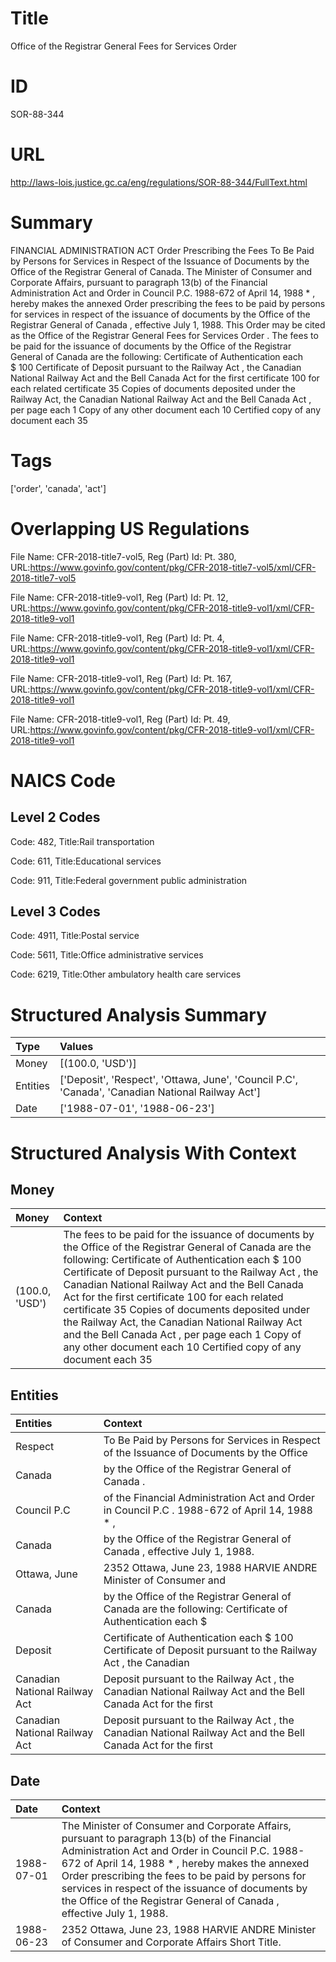 # Title
Office of the Registrar General Fees for Services Order


# ID
SOR-88-344

# URL
http://laws-lois.justice.gc.ca/eng/regulations/SOR-88-344/FullText.html


# Summary
FINANCIAL ADMINISTRATION ACT Order Prescribing the Fees To Be Paid by Persons for Services in Respect of the Issuance of Documents by the Office of the Registrar General of Canada.
The Minister of Consumer and Corporate Affairs, pursuant to paragraph 13(b) of the  Financial Administration Act  and Order in Council P.C. 1988-672 of April 14, 1988 * , hereby makes the annexed  Order prescribing the fees to be paid by persons for services in respect of the issuance of documents by the Office of the Registrar General of Canada , effective July 1, 1988.
This Order may be cited as the  Office of the Registrar General Fees for Services Order .
The fees to be paid for the issuance of documents by the Office of the Registrar General of Canada are the following: Certificate of Authentication   each $ 100 Certificate of Deposit pursuant to the  Railway Act , the  Canadian National Railway Act  and the  Bell Canada Act for the first certificate   100 for each related certificate   35 Copies of documents deposited under the  Railway Act, the Canadian National Railway Act  and the  Bell Canada Act , per page   each 1 Copy of any other document   each 10 Certified copy of any document   each 35 


# Tags
['order', 'canada', 'act']


# Overlapping US Regulations
File Name: CFR-2018-title7-vol5, Reg (Part) Id: Pt. 380, URL:https://www.govinfo.gov/content/pkg/CFR-2018-title7-vol5/xml/CFR-2018-title7-vol5

File Name: CFR-2018-title9-vol1, Reg (Part) Id: Pt. 12, URL:https://www.govinfo.gov/content/pkg/CFR-2018-title9-vol1/xml/CFR-2018-title9-vol1

File Name: CFR-2018-title9-vol1, Reg (Part) Id: Pt. 4, URL:https://www.govinfo.gov/content/pkg/CFR-2018-title9-vol1/xml/CFR-2018-title9-vol1

File Name: CFR-2018-title9-vol1, Reg (Part) Id: Pt. 167, URL:https://www.govinfo.gov/content/pkg/CFR-2018-title9-vol1/xml/CFR-2018-title9-vol1

File Name: CFR-2018-title9-vol1, Reg (Part) Id: Pt. 49, URL:https://www.govinfo.gov/content/pkg/CFR-2018-title9-vol1/xml/CFR-2018-title9-vol1




# NAICS Code
## Level 2 Codes
Code: 482, Title:Rail transportation

Code: 611, Title:Educational services

Code: 911, Title:Federal government public administration




## Level 3 Codes
Code: 4911, Title:Postal service

Code: 5611, Title:Office administrative services

Code: 6219, Title:Other ambulatory health care services







# Structured Analysis Summary
| Type     | Values                                                                                           |
|:---------|:-------------------------------------------------------------------------------------------------|
| Money    | [(100.0, 'USD')]                                                                                 |
| Entities | ['Deposit', 'Respect', 'Ottawa, June', 'Council P.C', 'Canada', 'Canadian National Railway Act'] |
| Date     | ['1988-07-01', '1988-06-23']                                                                     |


# Structured Analysis With Context
 


## Money
| Money          | Context                                                                                                                                                                                                                                                                                                                                                                                                                                                                                                                                                                   |
|:---------------|:--------------------------------------------------------------------------------------------------------------------------------------------------------------------------------------------------------------------------------------------------------------------------------------------------------------------------------------------------------------------------------------------------------------------------------------------------------------------------------------------------------------------------------------------------------------------------|
| (100.0, 'USD') | The fees to be paid for the issuance of documents by the Office of the Registrar General of Canada are the following: Certificate of Authentication   each $ 100 Certificate of Deposit pursuant to the  Railway Act , the  Canadian National Railway Act  and the  Bell Canada Act for the first certificate   100 for each related certificate   35 Copies of documents deposited under the  Railway Act, the Canadian National Railway Act  and the  Bell Canada Act , per page   each 1 Copy of any other document   each 10 Certified copy of any document   each 35 |


## Entities
| Entities                      | Context                                                                                                       |
|:------------------------------|:--------------------------------------------------------------------------------------------------------------|
| Respect                       | To Be Paid by Persons for Services in Respect of the Issuance of Documents by the Office                      |
| Canada                        | by the Office of the Registrar General of Canada .                                                            |
| Council P.C                   | of the Financial Administration Act and Order in Council P.C . 1988-672 of April 14, 1988 * ,                 |
| Canada                        | by the Office of the Registrar General of Canada  , effective July 1, 1988.                                   |
| Ottawa, June                  | 2352  Ottawa, June 23, 1988 HARVIE ANDRE Minister of Consumer and                                             |
| Canada                        | by the Office of the Registrar General of Canada are the following: Certificate of Authentication each $      |
| Deposit                       | Certificate of Authentication each $ 100 Certificate of Deposit pursuant to the Railway Act , the Canadian    |
| Canadian National Railway Act | Deposit pursuant to the Railway Act , the Canadian National Railway Act and the Bell Canada Act for the first |
| Canadian National Railway Act | Deposit pursuant to the Railway Act , the Canadian National Railway Act and the Bell Canada Act for the first |


## Date
| Date       | Context                                                                                                                                                                                                                                                                                                                                                                               |
|:-----------|:--------------------------------------------------------------------------------------------------------------------------------------------------------------------------------------------------------------------------------------------------------------------------------------------------------------------------------------------------------------------------------------|
| 1988-07-01 | The Minister of Consumer and Corporate Affairs, pursuant to paragraph 13(b) of the  Financial Administration Act  and Order in Council P.C. 1988-672 of April 14, 1988 * , hereby makes the annexed  Order prescribing the fees to be paid by persons for services in respect of the issuance of documents by the Office of the Registrar General of Canada , effective July 1, 1988. |
| 1988-06-23 | 2352 Ottawa, June 23, 1988 HARVIE ANDRE Minister of Consumer and Corporate Affairs Short Title.                                                                                                                                                                                                                                                                                       |


